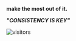 **make the most out of it.**


***"CONSISTENCY IS KEY"***


![visitors](https://visitor-badge.glitch.me/badge?page_id=WhyGitHubb.WhyGitHubb&left_color=green&right_color=red)
